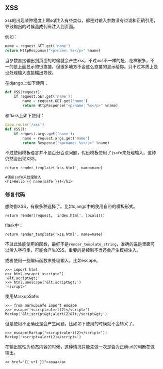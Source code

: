 ## XSS

xss的出现某种程度上跟sql注入有些类似，都是对输入参数没有过滤和正确引用，导致输出的时候造成代码注入到页面。

例如：

```Python
name = request.GET.get('name')
return HttpResponse("<p>name: %s</p>" %name)
```

当参数直接输出到页面的时候就会产生xss。不过xss不一样的是，花样很多，不一的是上面显示的很直接，但很多地方不会这么直接的显示给你。只不过本质上是没处理输入直接输出导致。

在django上如下使用：

```Python
def XSS(request):
    if request.GET.get('name'):
        name = request.GET.get('name')
        return HttpResponse("<p>name: %s</p>" %name)
```

和flask上如下使用：

```Python
@app.route('/xss')
def XSS():
    if request.args.get('name'):
        name = request.args.get('name')
        return Response("<p>name: %s</p>" %name)
```

不过使用模板语言并不是百分百没问题，假设模板使用了`|safe`来处理输入。这种仍然会出现XSS。

```
return render_template('xss.html', name=name)

#使用safe来处理输入
<h1>Hello {{ name|safe }}!</h1>
```

### 修复代码

想防御XSS，有很多种选择了。比如django中的使用自带的模板形式。

```
return render(request, 'index.html', locals())
```

flask中：

```
return render_template('xss.html', name=name)
```

不过此处能使用的函数，最好不是`render_template_string`，准确的说是里面可以传入字符串，可能会产生XSS。重要的是控制不当还会产生模板注入。

或者使用一些编码函数来处理输入，比如escape。

```
>>> import html
>>> html.escape('<script>')
'&lt;script&gt;'
>>> html.unescape('&lt;script&gt;')
'<script>'
```

使用MarkupSafe:

```
>>> from markupsafe import escape
>>> escape('<script>alert(2)</script>')
Markup('&lt;script&gt;alert(2)&lt;/script&gt;')
```

但是使用不正确还是会产生问题，比如如下使用的时候就不会转义了。

```
>>> escape(Markup('<script>alert(2)</script>'))
Markup('<script>alert(2)</script>')
```

在输出属性为动态内容的时候，这种情况只能先做一次是否为正确url的判断在做输出。

```
<a href="{{ url }}">aaaa</a>
```

